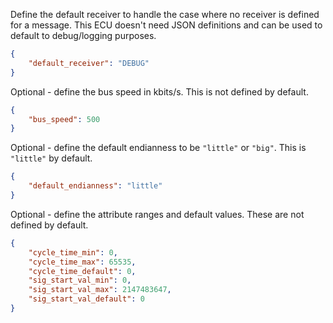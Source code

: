 Define the default receiver to handle the case where no receiver is defined for a message. This ECU doesn't need JSON definitions and can be used to default to debug/logging purposes.
```json
{
    "default_receiver": "DEBUG"
}
```

Optional - define the bus speed in kbits/s. This is not defined by default.
```json
{
    "bus_speed": 500
}
```

Optional - define the default endianness to be `"little"` or `"big"`. This is `"little"` by default.
```json
{
    "default_endianness": "little"
}
```

Optional - define the attribute ranges and default values. These are not defined by default.
```json
{
    "cycle_time_min": 0,
    "cycle_time_max": 65535,
    "cycle_time_default": 0,
    "sig_start_val_min": 0,
    "sig_start_val_max": 2147483647,
    "sig_start_val_default": 0
}
```
